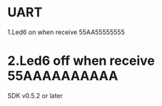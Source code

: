 UART
=====
1.Led6 on when receive 55AA55555555

2.Led6 off when receive 55AAAAAAAAAA
=====
SDK v0.5.2 or later
